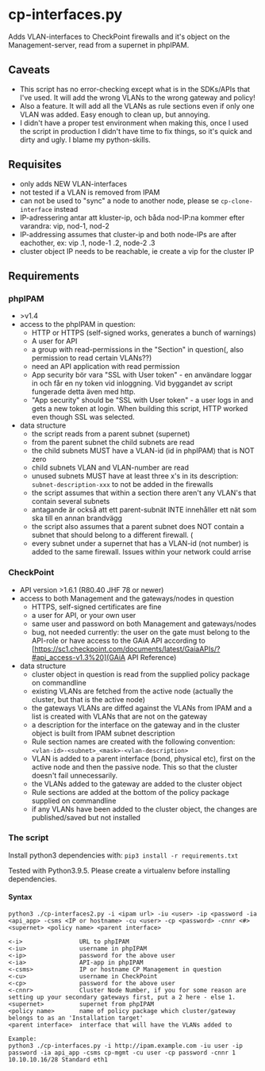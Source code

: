 # cp-interfaces.py

Adds VLAN-interfaces to CheckPoint firewalls and it's object on the Management-server, read from a supernet in phpIPAM.

## Caveats

* This script has no error-checking except what is in the SDKs/APIs that I've used. It will add the wrong VLANs to the wrong gateway and policy!
* Also a feature. It will add all the VLANs as rule sections even if only one VLAN was added. Easy enough to clean up, but annoying.
* I didn't have a proper test environment when making this, once I used the script in production I didn't have time to fix things, so it's quick and dirty and ugly. I blame my python-skills.

## Requisites

* only adds NEW VLAN-interfaces
* not tested if a VLAN is removed from IPAM
* can not be used to "sync" a node to another node, please se `cp-clone-interface` instead
* IP-adressering antar att kluster-ip, och båda nod-IP:na kommer efter varandra: vip, nod-1, nod-2
* IP-addressing assumes that cluster-ip and both node-IPs are after eachother, ex: vip .1, node-1 .2, node-2 .3
* cluster object IP needs to be reachable, ie create a vip for the cluster IP

## Requirements

### phpIPAM

* \>v1.4
* access to the phpIPAM in question:
  * HTTP or HTTPS (self-signed works, generates a bunch of warnings)
  * A user for API
  * a group with read-permissions in the "Section" in question(, also permission to read certain VLANs??)
  * need an API application with read permission
  * App security bör vara "SSL with User token" - en användare loggar in och får en ny token vid inloggning. Vid byggandet av script fungerade detta även med http.
  * "App security" should be "SSL with User token" - a user logs in and gets a new token at login. When building this script, HTTP worked even though SSL was selected.
* data structure
  * the script reads from a parent subnet (supernet)
  * from the parent subnet the child subnets are read
  * the child subnets MUST have a VLAN-id (id in phpIPAM) that is NOT zero
  * child subnets VLAN and VLAN-number are read
  * unused subnets MUST have at least three x's in its description: `subnet-description-xxx` to not be added in the firewalls
  * the script assumes that within a section there aren't any VLAN's that contain several subnets
  * antagande är också att ett parent-subnät INTE innehåller ett nät som ska till en annan brandvägg
  * the script also assumes that a parent subnet does NOT contain a subnet that should belong to a different firewall. (
  * every subnet under a supernet that has a VLAN-id (not number) is added to the same firewall. Issues within your network could arrise

### CheckPoint

* API version \>1.6.1 (R80.40 JHF 78 or newer)
* access to both Management and the gateways/nodes in question
  * HTTPS, self-signed certificates are fine
  * a user for API, or your own user
  * same user and password on both Management and gateways/nodes
  * bug, not needed currently: the user on the gate must belong to the API-role or have access to the GAiA API according to [https://sc1.checkpoint.com/documents/latest/GaiaAPIs/?#api_access-v1.3%20](GAiA API Reference)
* data structure
  * cluster object in question is read from the supplied policy package on commandline
  * existing VLANs are fetched from the active node (actually the cluster, but that is the active node)
  * the gateways VLANs are diffed against the VLANs from IPAM and a list is created with VLANs that are not on the gateway
  * a description for the interface on the gateway and in the cluster object is built from IPAM subnet description
  * Rule section names are created with the following convention: `<vlan-id>-<subnet>_<mask>-<vlan-description>`
  * VLAN is added to a parent interface (bond, physical etc), first on the active node and then the passive node. This so that the cluster doesn't fail unnecessarily.
  * the VLANs added to the gateway are added to the cluster object
  * Rule sections are added at the bottom of the policy package supplied on commandline
  * if any VLANs have been added to the cluster object, the changes are published/saved but not installed

### The script

Install python3 dependencies with:
`pip3 install -r requirements.txt`

Tested with Python3.9.5. Please create a virtualenv before installing dependencies.

#### Syntax

```text
python3 ./cp-interfaces2.py -i <ipam url> -iu <user> -ip <password -ia <api_app> -csms <IP or hostname> -cu <user> -cp <password> -cnnr <#> <supernet> <policy name> <parent interface>

<-i>                URL to phpIPAM
<-iu>               username in phpIPAM
<-ip>               password for the above user
<-ia>               API-app in phpIPAM
<-csms>             IP or hostname CP Management in question
<-cu>               username in CheckPoint
<-cp>               password for the above user
<-cnnr>             Cluster Node Number, if you for some reason are setting up your secondary gateways first, put a 2 here - else 1.
<supernet>          supernet from phpIPAM
<policy name>       name of policy package which cluster/gateway belongs to as an 'Installation target'
<parent interface>  interface that will have the VLANs added to

Example:  
python3 ./cp-interfaces.py -i http://ipam.example.com -iu user -ip password -ia api_app -csms cp-mgmt -cu user -cp password -cnnr 1 10.10.10.16/28 Standard eth1
```
